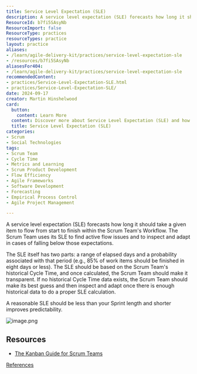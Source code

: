 ```yaml
---
title: Service Level Expectation (SLE)
description: A service level expectation (SLE) forecasts how long it should take a given item to flow from start to finish within the Scrum Team's Workflow.
ResourceId: b7fi5SAsyNb
ResourceImport: false
ResourceType: practices
resourceTypes: practice
layout: practice
aliases:
- /learn/agile-delivery-kit/practices/service-level-expectation-sle
- /resources/b7fi5SAsyNb
aliasesFor404:
- /learn/agile-delivery-kit/practices/service-level-expectation-sle
recommendedContent:
- practices/Service-Level-Expectation-SLE.html
- practices/Service-Level-Expectation-SLE/
date: 2024-09-17
creator: Martin Hinshelwood
card:
  button:
    content: Learn More
  content: Discover more about Service Level Expectation (SLE) and how it can help you in your Agile journey!
  title: Service Level Expectation (SLE)
categories:
- Scrum
- Social Technologies
tags:
- Scrum Team
- Cycle Time
- Metrics and Learning
- Scrum Product Development
- Flow Efficiency
- Agile Frameworks
- Software Development
- Forecasting
- Empirical Process Control
- Agile Project Management

---
```

A service level expectation (SLE) forecasts how long it should take a given item to flow from start to finish within the Scrum Team's Workflow. The Scrum Team uses its SLE to find active flow issues and to inspect and adapt in cases of falling below those expectations.

The SLE itself has two parts: a range of elapsed days and a probability associated with that period (e.g., 85% of work items should be finished in eight days or less). The SLE should be based on the Scrum Team's historical Cycle Time, and once calculated, the Scrum Team should make it transparent. If no historical Cycle Time data exists, the Scrum Team should make its best guess and then inspect and adapt once there is enough historical data to do a proper SLE calculation.

A reasonable SLE should be less than your Sprint length and shorter improves predictability.

![image.png](/.attachments/image-8dc3304f-74c4-438e-935d-ad9fc5eed118.png)

## Resources

- [The Kanban Guide for Scrum Teams](/Project-Management/Agile-Ways-of-Working/Guides-&-WhitePapers/Kanban-Guide-for-Scrum-Teams)

[References](https://dev.azure.com/newsigcode/NewSignature.UKProfessionalServices/_wiki/wikis/NewSignature.UKProfessionalServices.wiki?wikiVersion=GBwikiMaster&_a=edit&pagePath=%2FProject%20Management%2FAgile%20Ways%20of%20Working%2FCore%20Practices&pageId=5053&anchor=reference)
